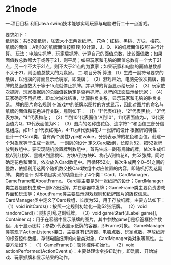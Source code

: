# 21node
一.项目目标
利用Java swing技术能够实现玩家与电脑进行二十一点游戏。

要求如下：  
纸牌数：共52张纸牌，除去大小王两张纸牌。
花色：红桃、黑桃、方块、梅花。
纸牌的面值：A到10的纸牌面值按照1到10计算，J、Q、K的纸牌面值按照1进行计算。
玩法：电脑先抓牌，玩家后抓牌。计算自己的面值总数，比较面值数；如果面值数总数都大于或等于21，则平局；如果玩家和电脑的面值总数有一个大于21点，另一个不大于21点，则不大于21点的为赢家；如果玩家和电脑的面值总数都不大于21，则面值总数大的为赢家。
二.项目分析
算法 
（1）生成一副符号要求的纸牌，以纸牌的背面显示给玩家，即洗牌； 
（2）游戏开始，电脑先依次抓牌，抓牌的总面值数大于等于15点就停止抓牌。并以牌的背面显示给玩家； 
（3）玩家依次抓牌，玩家根据牌的总面值数确定是否再抓牌。以牌的正面显示给玩家； 
（4）玩家确定不再抓牌，即本次游戏结束，计算胜负关系，显示玩家和电脑的胜负关系。
牌的图片命名规则 
在游戏中的纸牌以图片的方式显示，因此对图片的命名与纸牌的面值和花色进行关联，规则如下： 
（1）“1”代表红桃，“2”代表黑桃，“3”代表方块，“4”代表梅花； 
（2）“1到10”代表面值“A到10”，11代表面值为J，12代表面值为Q，13代表面值为K； 
（3）图片的名称由花色、连字符“-”和面值三部分信息组成，如1-1.gif代表红桃A，4-11.gif代表梅花J
一张牌的设计 
根据牌的特性：设计一个Card类，含有两个属性type和value，分别表示牌的花色和面值。创建一个对象就等于生成一张牌。
一副牌的设计 
定义Card数组，长度为52，把52张牌放到数组中。要实现随机放置牌到数组中，首先生成一副有规律的牌，依次生成红桃A到红桃K、黑桃A到黑桃K、方块A到方块K、梅花A到梅花K，共52张牌，同时确定花色和面值，依次放入Card数组中。再循环52次，每次生成两个0~51之间的整数，依据利用这两个随机数交换Card数组中对应位置的内容，即随机打乱这副牌。
类的设计 
对本项目实现的功能设计了4个类：Card、CardManager、GameFrame和AboutFrame。 
Card类主要是对一张纸牌的设计；CardManager类主要是随机生成一副52张纸牌，并在容器中发牌；GameFrame类主要负责游戏界面和玩法等；AboutFrame类主要显示游戏规则和纸牌图片的版权信息。 
CardManager类中定义了Card数组，长度为52，用于存放纸牌。主要方法如下： 
（1）void initCards()：按照一定规则初始化一副52张纸牌。 
（2）void randomCard()：随机打乱这副纸牌。 
（3）void gameStart(JLabel game[], Container c)：用于在容器中显示纸牌的图片，其中参数game[]是标签框控件数组，用于显示图片；参数c代表显示纸牌的容器，即Frame对象。 
GameManager类实现了ActionListener接口，主要含有记牌器、电脑点数、玩家点数、存放纸牌的标签控件数组、存储电脑纸牌的向量类对象、CardManager类对象等属性。主要方法如下： 
（1）GameFrame()：窗体控件初始化。 
（2）void actionPerformed(ActionEvent e)：主要处理命令按钮动作，即洗牌、开始游戏、玩家抓牌和显示结果的动作。
